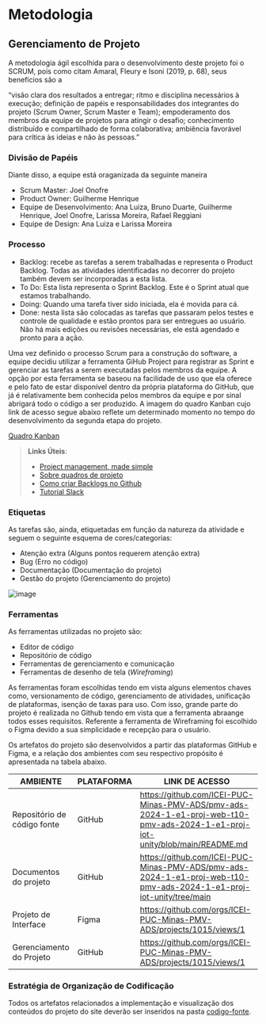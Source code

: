 
# Metodologia
## Gerenciamento de Projeto
A metodologia ágil escolhida para o desenvolvimento deste projeto foi o SCRUM, pois como citam Amaral, Fleury e Isoni (2019, p. 68), seus benefícios são a

“visão clara dos resultados a entregar; ritmo e disciplina necessários à execução; definição de papéis e responsabilidades dos integrantes do projeto (Scrum Owner, Scrum Master e Team); empoderamento dos membros da equipe de projetos para atingir o desafio; conhecimento distribuído e compartilhado de forma colaborativa; ambiência favorável para crítica às ideias e não às pessoas.”

### Divisão de Papéis

Diante disso, a equipe está oraganizada da seguinte maneira
- Scrum Master: Joel Onofre 
- Product Owner: Guilherme Henrique
- Equipe de Desenvolvimento: Ana Luiza, Bruno Duarte, Guilherme Henrique, Joel Onofre, Larissa Moreira, Rafael Reggiani
- Equipe de Design: Ana Luiza e Larissa Moreira

### Processo

- Backlog: recebe as tarefas a serem trabalhadas e representa o Product Backlog. Todas as atividades identificadas no decorrer do projeto também devem ser incorporadas a esta lista. 
- To Do: Esta lista representa o Sprint Backlog. Este é o Sprint atual que estamos trabalhando. 
- Doing: Quando uma tarefa tiver sido iniciada, ela é movida para cá. 
- Done: nesta lista são colocadas as tarefas que passaram pelos testes e controle de qualidade e estão prontos para ser entregues ao usuário. Não há mais edições ou revisões necessárias, ele está agendado e pronto para a ação.

Uma vez definido o processo Scrum para a construção do software, a equipe decidiu utilizar a ferramenta GiHub Project para registrar as Sprint e gerenciar as tarefas a serem executadas pelos membros da equipe. A opção por esta ferramenta se baseou na facilidade de uso que ela oferece e pelo fato de estar disponível dentro da própria plataforma do GitHub, que já é relativamente bem conhecida pelos membros da equipe e por sinal abrigará todo o código a ser produzido. A imagem do quadro Kanban cujo link de acesso segue abaixo reflete um determinado momento no tempo do desenvolvimento da segunda etapa do projeto. 

  <a href="../documentos/img/kanban.png">Quadro Kanban</a>

> **Links Úteis**:
> - [Project management, made simple](https://github.com/features/project-management/)
> - [Sobre quadros de projeto](https://docs.github.com/pt/github/managing-your-work-on-github/about-project-boards)
> - [Como criar Backlogs no Github](https://www.youtube.com/watch?v=RXEy6CFu9Hk)
> - [Tutorial Slack](https://slack.com/intl/en-br/)


### Etiquetas

As tarefas são, ainda, etiquetadas em função da natureza da atividade e seguem o seguinte esquema de cores/categorias:
- Atenção extra (Alguns pontos requerem atenção extra)
- Bug (Erro no código)
- Documentação (Documentação do projeto)
- Gestão do projeto (Gerenciamento do projeto)


![image](https://github.com/ICEI-PUC-Minas-PMV-ADS/pmv-ads-2024-1-e1-proj-web-t10-pmv-ads-2024-1-e1-proj-iot-unity/assets/165733363/4609bb27-8110-4011-9dd4-ac6898e57ba8)

### Ferramentas
As ferramentas utilizadas no projeto são:

- Editor de código
- Repositório de código
- Ferramentas de gerenciamento e comunicação
- Ferramentas de desenho de tela (_Wireframing_)

As ferramentas foram escolhidas tendo em vista alguns elementos chaves como, versionamento de código, gerenciamento de atividades, unificação de plataformas, isenção de taxas para uso. Com isso, grande parte do projeto é realizada no Github tendo em vista que a ferramenta abraange todos esses requisitos. Referente a ferramenta de Wireframing foi escolhido o Figma devido a sua simplicidade e recepção para o usuário.

Os artefatos do projeto são desenvolvidos a partir das plataformas GitHub e Figma, e a relação dos ambientes com seu respectivo propósito é apresentada na tabela abaixo.

| AMBIENTE                            | PLATAFORMA                         | LINK DE ACESSO                         |
|-------------------------------------|------------------------------------|----------------------------------------|
| Repositório de código fonte | GitHub | https://github.com/ICEI-PUC-Minas-PMV-ADS/pmv-ads-2024-1-e1-proj-web-t10-pmv-ads-2024-1-e1-proj-iot-unity/blob/main/README.md |
| Documentos do projeto | GitHub | https://github.com/ICEI-PUC-Minas-PMV-ADS/pmv-ads-2024-1-e1-proj-web-t10-pmv-ads-2024-1-e1-proj-iot-unity/tree/main |
| Projeto de Interface | Figma | https://github.com/orgs/ICEI-PUC-Minas-PMV-ADS/projects/1015/views/1 |
| Gerenciamento do Projeto | GitHub | https://github.com/orgs/ICEI-PUC-Minas-PMV-ADS/projects/1015/views/1 |


### Estratégia de Organização de Codificação 

Todos os artefatos relacionados a implementação e visualização dos conteúdos do projeto do site deverão ser inseridos na pasta [codigo-fonte](https://github.com/ICEI-PUC-Minas-PMV-ADS/pmv-ads-2024-1-e1-proj-web-t10-pmv-ads-2024-1-e1-proj-iot-unity/tree/main/codigo-fonte).
